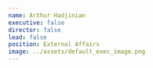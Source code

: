 ```yaml
---
name: Arthur Hadjinian
executive: false
director: false
lead: false
position: External Affairs
image: ../assets/default_exec_image.png
---
```

